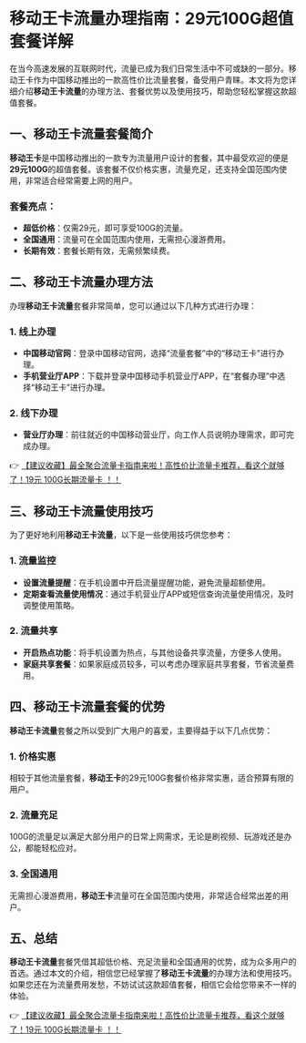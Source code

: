 # 移动王卡流量办理指南：29元100G超值套餐详解

在当今高速发展的互联网时代，流量已成为我们日常生活中不可或缺的一部分。移动王卡作为中国移动推出的一款高性价比流量套餐，备受用户青睐。本文将为您详细介绍**移动王卡流量**的办理方法、套餐优势以及使用技巧，帮助您轻松掌握这款超值套餐。

## 一、移动王卡流量套餐简介

**移动王卡**是中国移动推出的一款专为流量用户设计的套餐，其中最受欢迎的便是**29元100G**的超值套餐。该套餐不仅价格实惠，流量充足，还支持全国范围内使用，非常适合经常需要上网的用户。

### 套餐亮点：
- **超低价格**：仅需29元，即可享受100G的流量。
- **全国通用**：流量可在全国范围内使用，无需担心漫游费用。
- **长期有效**：套餐长期有效，无需频繁续费。

## 二、移动王卡流量办理方法

办理**移动王卡流量**套餐非常简单，您可以通过以下几种方式进行办理：

### 1. 线上办理
- **中国移动官网**：登录中国移动官网，选择“流量套餐”中的“移动王卡”进行办理。
- **手机营业厅APP**：下载并登录中国移动手机营业厅APP，在“套餐办理”中选择“移动王卡”进行办理。

### 2. 线下办理
- **营业厅办理**：前往就近的中国移动营业厅，向工作人员说明办理需求，即可完成办理。

👉 [【建议收藏】最全聚合流量卡指南来啦！高性价比流量卡推荐，看这个就够了！19元 100G长期流量卡 ！！](https://bit.ly/Liuliangka)

## 三、移动王卡流量使用技巧

为了更好地利用**移动王卡流量**，以下是一些使用技巧供您参考：

### 1. 流量监控
- **设置流量提醒**：在手机设置中开启流量提醒功能，避免流量超额使用。
- **定期查看流量使用情况**：通过手机营业厅APP或短信查询流量使用情况，及时调整使用策略。

### 2. 流量共享
- **开启热点功能**：将手机设置为热点，与其他设备共享流量，方便多人使用。
- **家庭共享套餐**：如果家庭成员较多，可以考虑办理家庭共享套餐，节省流量费用。

## 四、移动王卡流量套餐的优势

**移动王卡流量**套餐之所以受到广大用户的喜爱，主要得益于以下几点优势：

### 1. 价格实惠
相较于其他流量套餐，**移动王卡**的29元100G套餐价格非常实惠，适合预算有限的用户。

### 2. 流量充足
100G的流量足以满足大部分用户的日常上网需求，无论是刷视频、玩游戏还是办公，都能轻松应对。

### 3. 全国通用
无需担心漫游费用，**移动王卡**流量可在全国范围内使用，非常适合经常出差的用户。

## 五、总结

**移动王卡流量**套餐凭借其超低价格、充足流量和全国通用的优势，成为众多用户的首选。通过本文的介绍，相信您已经掌握了**移动王卡流量**的办理方法和使用技巧。如果您还在为流量费用发愁，不妨试试这款超值套餐，相信它会给您带来不一样的体验。

👉 [【建议收藏】最全聚合流量卡指南来啦！高性价比流量卡推荐，看这个就够了！19元 100G长期流量卡 ！！](https://bit.ly/Liuliangka)